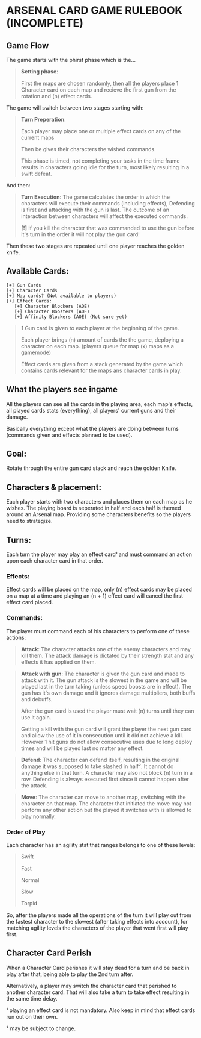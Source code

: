 # ARSENAL CARD GAME RULEBOOK (INCOMPLETE)

## Game Flow
The game starts with the phirst phase which is the...

> **Setting phase**:
>
> First the maps are chosen randomly, then all the players place 1 Character card on each map and recieve the first gun from the rotation and (n) effect cards.

The game will switch between two stages starting with:

> **Turn Preperation**:
>
> Each player may place one or multiple effect cards on any of the current maps
> 
> Then be gives their characters the wished commands.
> 
> This phase is timed, not completing your tasks in the time frame results in characters going idle for the turn, most likely resulting in a swift defeat.

And then:

> **Turn Execution**:
> The game calculates the order in which the characters will execute their commands (including effects), Defending is first and attacking with the gun is last. The outcome of an interaction between characters will affect the executed commands.
> 
> **[!]** If you kill the character that was commanded to use the gun before it's turn in the order it will not play the gun card!

Then these two stages are repeated until one player reaches the golden knife.

## Available Cards:
```
[+] Gun Cards
[+] Character Cards
[+] Map cards? (Not available to players)
[+] Effect Cards:
   [+] Character Blockers (AOE)
   [+] Character Boosters (AOE)
   [+] Affinity Blockers (AOE) (Not sure yet)
```

> 1 Gun card is given to each player at the beginning of the game.
> 
> Each player brings (n) amount of cards the the game, deploying a character on each map. (players queue for map (x) maps as a gamemode)
> 
> Effect cards are given from a stack generated by the game which contains cards relevant for the maps ans character cards in play.

## What the players see ingame
All the players can see all the cards in the playing area, each map's effects, all played cards stats (everything), all players' current guns and their damage.

Basically everything except what the players are doing between turns (commands given and effects planned to be used).

## Goal:
Rotate through the entire gun card stack and reach the golden Knife.

## Characters & placement:
Each player starts with two characters and places them on each map as he wishes. The playing board is seperated in half and each half is themed around an Arsenal map. Providing some characters benefits so the players need to strategize.

## Turns:
Each turn the player may play an effect card¹ and must command an action upon each character card in that order.

### Effects:
Effect cards will be placed on the map, only (n) effect cards may be placed on a map at a time and playing an (n + 1) effect card will cancel the first effect card placed.

### Commands:
The player must command each of his characters
to perform one of these actions:

> **Attack**:
> The character attacks one of the enemy characters and may kill them. The attack damage is dictated by their strength stat and any effects it has applied on them.

> **Attack with gun**:
> The character is given the gun card and made to attack with it. The gun attack is the slowest in the game and will be played last in the turn taking (unless speed boosts are in effect). The gun has it's own damage and it ignores damage multipliers, both buffs and debuffs.
> 
> After the gun card is used the player must wait (n) turns until they can use it again.
> 
> Getting a kill with the gun card will grant the player the next gun card and allow the use of it in consecution until it did not achieve a kill. However 1 hit guns do not allow consecutive uses due to long deploy times and will be played last no matter any effect.

> **Defend**:
> The character can defend itself, resulting in the original damage it was supposed to take slashed in half². It cannot do anything else in that turn. A character may also not block (n) turn in a row. Defending is always executed first since it cannot happen after the attack.

> **Move**:
> The character can move to another map, switching with the character on that map. The character that initiated the move may not perform any other action but the played it switches with is allowed to play normally.

### Order of Play
Each character has an agility stat that ranges belongs to one of these levels:

> Swift
>
> Fast
>
> Normal
>
> Slow
>
> Torpid

So, after the players made all the operations of the turn it will play out from the fastest character to the slowest (after taking effects into account), for matching agility levels the characters of the player that went first will play first.

## Character Card Perish
When a Character Card perishes it will stay dead for a turn and be back in play after that, being able to play the 2nd turn after.

Alternatively, a player may switch the character card that perished to another character card. That will also take a turn to take effect resulting in the same time delay.




¹ playing an effect card is not mandatory. Also keep in mind that effect cards run out on their own.

² may be subject to change.
